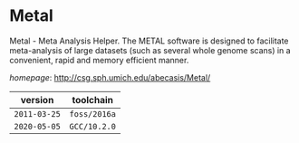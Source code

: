 # Metal

Metal - Meta Analysis Helper. The METAL software is designed to facilitate meta-analysis of large  datasets (such as several whole genome scans) in a convenient, rapid and memory efficient manner.

*homepage*: <http://csg.sph.umich.edu/abecasis/Metal/>

version | toolchain
--------|----------
``2011-03-25`` | ``foss/2016a``
``2020-05-05`` | ``GCC/10.2.0``
